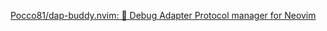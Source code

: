 


[Pocco81/dap-buddy.nvim: 🐞 Debug Adapter Protocol manager for Neovim](https://github.com/Pocco81/dap-buddy.nvim)



